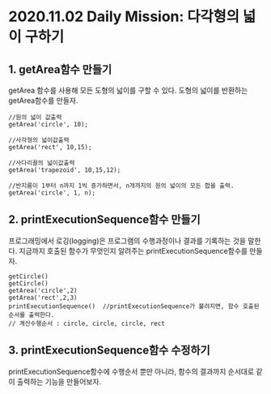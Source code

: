# 2020.11.02 Daily Mission: 다각형의 넓이 구하기

## 1. getArea함수 만들기

getArea 함수를 사용해 모든 도형의 넓이를 구할 수 있다.
도형의 넓이를 반환하는 getArea함수를 만들자.

```
//원의 넓이 값출력
getArea('circle', 10);

//사각형의 넓이값출력
getArea('rect', 10,15);

//사다리꼴의 넓이값출력
getArea('trapezoid', 10,15,12);

//반지름이 1부터 n까지 1씩 증가하면서, n개까지의 원의 넓이의 모든 합을 출력.
getArea('circle', 1, n);
```

## 2. printExecutionSequence함수 만들기

프로그래밍에서 로깅(logging)은 프로그램의 수행과정이나 결과를 기록하는 것을 말한다.
지금까지 호출된 함수가 무엇인지 알려주는 printExecutionSequence함수를 만들자.

```
getCircle()
getCircle()
getArea('circle',2)
getArea('rect',2,3)
printExecutionSequence()  //printExecutionSequence가 불려지면, 함수 호출된 순서를 출력한다.
// 계산수행순서 : circle, circle, circle, rect
```

## 3. printExecutionSequence함수 수정하기

printExecutionSequence함수에 수행순서 뿐만 아니라, 함수의 결과까지 순서대로 같이 출력하는 기능을 만들어보자.
